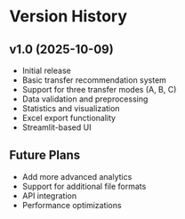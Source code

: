 # Version History

## v1.0 (2025-10-09)
- Initial release
- Basic transfer recommendation system
- Support for three transfer modes (A, B, C)
- Data validation and preprocessing
- Statistics and visualization
- Excel export functionality
- Streamlit-based UI

## Future Plans
- Add more advanced analytics
- Support for additional file formats
- API integration
- Performance optimizations